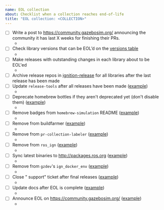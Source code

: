 ```yaml
---
name: EOL collection
about: Checklist when a collection reaches end-of-life
title: "EOL collection: <COLLECTION>"
---
```


<!--

Use this template to keep track of everything that needs to be done when
EOL'ing a new collection.

When opening PRs, add a link back to this issue for easier tracking.

-->

- [ ] Write a post to https://community.gazebosim.org/ announcing the community it has last X weeks for finishing their PRs.
    * <!-- LINK POST HERE -->
- [ ] Check library versions that can be EOL’d on the [versions table](https://github.com/ignitionrobotics/docs/blob/master/tools/versions.md)
    * <!-- LIST LIBRARIES HERE -->
- [ ] Make releases with outstanding changes in each library about to be EOL'ed
    * <!-- LIST PRs HERE -->
- [ ] Archive release repos in [ignition-release](https://github.com/ignition-release) for all libraries after the last release has been made
- [ ] Update `release-tools` after all releases have been made ([example](https://github.com/ignition-tooling/release-tools/pull/369))
    * <!-- LINK PR HERE -->
- [ ] Deprecate homebrew bottles if they aren't deprecated yet (don't disable them) ([example](https://github.com/osrf/homebrew-simulation/pull/1785))
    * <!-- LINK PR HERE -->
- [ ] Remove badges from `homebrew-simulation` README ([example](https://github.com/osrf/homebrew-simulation/pull/1772))
    * <!-- LINK PR HERE -->
- [ ] Remove from buildfarmer ([example](https://github.com/osrf/homebrew-simulation/pull/1785))
    * <!-- LINK PR HERE -->
- [ ] Remove from `pr-collection-labeler` ([example](https://github.com/ignition-tooling/pr-collection-labeler/pull/13))
    * <!-- LINK PR HERE -->
- [ ] Remove from `ros_ign` ([example](https://github.com/ignitionrobotics/ros_ign/pull/199))
    * <!-- LINK PR HERE -->
- [ ] Sync latest binaries to http://packages.ros.org ([example](https://github.com/ros-infrastructure/reprepro-updater/pull/145))
    * <!-- LINK PR HERE -->
- [ ] Remove from `gzdev`'s `ign_docker_env` ([example](https://github.com/ignition-tooling/gzdev/pull/56))
    * <!-- LINK PR HERE -->
- [ ] Close "<collection> support" ticket after final releases ([example](https://github.com/ignition-tooling/release-tools/issues/297#issuecomment-1002232980))
    * <!-- LINK COMMENT HERE -->
- [ ] Update docs after EOL is complete ([example](https://github.com/ignitionrobotics/docs/pull/124))
    * <!-- LINK PR HERE -->
- [ ] Announce EOL on https://community.gazebosim.org/ ([example](https://community.gazebosim.org/t/ignition-blueprint-officially-end-of-life/764))
    * <!-- LINK POST HERE -->

